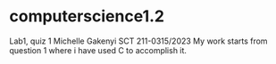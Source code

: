 # computerscience1.2
Lab1, quiz 1
Michelle Gakenyi
SCT 211-0315/2023
My work starts from question 1 where i have used C to accomplish it.
